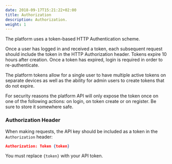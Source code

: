 ```yaml
---
date: 2018-09-17T15:21:22+02:00
title: Authorization
description: Authorization.
weight: 1
---
```


The platform uses a token-based HTTP Authentication scheme.

Once a user has logged in and received a token, each subsequent request should include the token in the HTTP Authorization header. Tokens expire 10 hours after creation. Once a token has expired, login is required in order to re-authenticate.

The platform tokens allow for a single user to have multiple active tokens on separate devices as well as the ability for admin users to create tokens that do not expire.

<aside class="warning">
    For security reasons the platform API will only expose the token once on one of the following actions: on login, on token create or on register. Be sure to store it somewhere safe.
</aside>

### Authorization Header

When making requests, the API key should be included as a token in the `Authorization` header:

```json
Authorization: Token {token}
```

<aside class="notice">
	You must replace <code>{token}</code> with your API token.
</aside>
